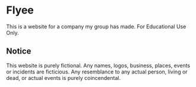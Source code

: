 # Flyee
This is a website for a company my group has made.
For Educational Use Only.

## Notice
This website is purely fictional.
Any names, logos, business, places, events or incidents are ficticious.
Any resemblance to any actual person, living or dead, or actual events is purely coincendental.
